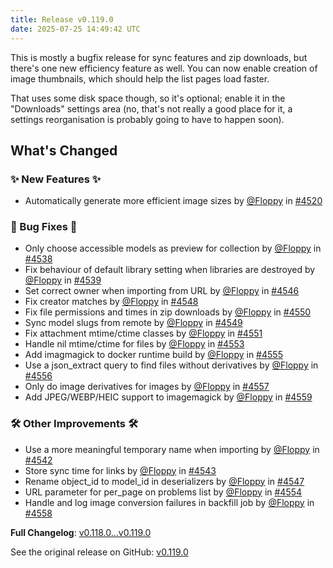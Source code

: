 ```yaml
---
title: Release v0.119.0
date: 2025-07-25 14:49:42 UTC
---
```

This is mostly a bugfix release for sync features and zip downloads, but there's one new efficiency feature as well. You can now enable creation of image thumbnails, which should help the list pages load faster. 

That uses some disk space though, so it's optional; enable it in the "Downloads" settings area (no, that's not really a good place for it, a settings reorganisation is probably going to have to happen soon).

## What's Changed
### ✨ New Features ✨
* Automatically generate more efficient image sizes by [@Floppy](https://github.com/Floppy) in [#4520](https://github.com/manyfold3d/manyfold/pull/4520)
### 🐛 Bug Fixes 🐛
* Only choose accessible models as preview for collection by [@Floppy](https://github.com/Floppy) in [#4538](https://github.com/manyfold3d/manyfold/pull/4538)
* Fix behaviour of default library setting when libraries are destroyed by [@Floppy](https://github.com/Floppy) in [#4539](https://github.com/manyfold3d/manyfold/pull/4539)
* Set correct owner when importing from URL by [@Floppy](https://github.com/Floppy) in [#4546](https://github.com/manyfold3d/manyfold/pull/4546)
* Fix creator matches by [@Floppy](https://github.com/Floppy) in [#4548](https://github.com/manyfold3d/manyfold/pull/4548)
* Fix file permissions and times in zip downloads by [@Floppy](https://github.com/Floppy) in [#4550](https://github.com/manyfold3d/manyfold/pull/4550)
* Sync model slugs from remote by [@Floppy](https://github.com/Floppy) in [#4549](https://github.com/manyfold3d/manyfold/pull/4549)
* Fix attachment mtime/ctime classes by [@Floppy](https://github.com/Floppy) in [#4551](https://github.com/manyfold3d/manyfold/pull/4551)
* Handle nil mtime/ctime for files by [@Floppy](https://github.com/Floppy) in [#4553](https://github.com/manyfold3d/manyfold/pull/4553)
* Add imagmagick to docker runtime build by [@Floppy](https://github.com/Floppy) in [#4555](https://github.com/manyfold3d/manyfold/pull/4555)
* Use a json_extract query to find files without derivatives by [@Floppy](https://github.com/Floppy) in [#4556](https://github.com/manyfold3d/manyfold/pull/4556)
* Only do image derivatives for images by [@Floppy](https://github.com/Floppy) in [#4557](https://github.com/manyfold3d/manyfold/pull/4557)
* Add JPEG/WEBP/HEIC support to imagemagick by [@Floppy](https://github.com/Floppy) in [#4559](https://github.com/manyfold3d/manyfold/pull/4559)
### 🛠️ Other Improvements 🛠️
* Use a more meaningful temporary name when importing by [@Floppy](https://github.com/Floppy) in [#4542](https://github.com/manyfold3d/manyfold/pull/4542)
* Store sync time for links by [@Floppy](https://github.com/Floppy) in [#4543](https://github.com/manyfold3d/manyfold/pull/4543)
* Rename object_id to model_id in deserializers by [@Floppy](https://github.com/Floppy) in [#4547](https://github.com/manyfold3d/manyfold/pull/4547)
* URL parameter for per_page on problems list by [@Floppy](https://github.com/Floppy) in [#4554](https://github.com/manyfold3d/manyfold/pull/4554)
* Handle and log image conversion failures in backfill job by [@Floppy](https://github.com/Floppy) in [#4558](https://github.com/manyfold3d/manyfold/pull/4558)


**Full Changelog**: [v0.118.0...v0.119.0](https://github.com/manyfold3d/manyfold/compare/v0.118.0...v0.119.0)

See the original release on GitHub: [v0.119.0](https://github.com/manyfold3d/manyfold/releases/tag/v0.119.0)

